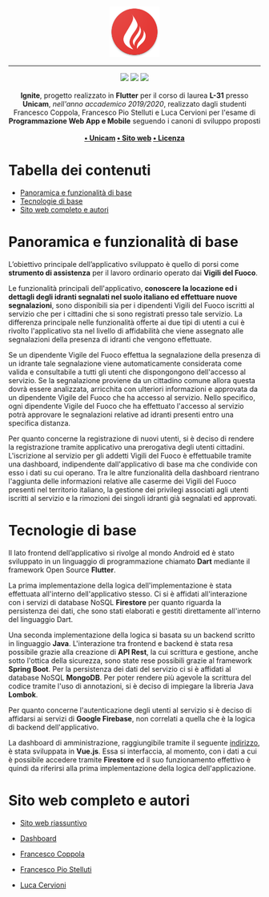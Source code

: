 <p align="center">
  <img src="Frontend/android/app/src/main/res/mipmap-xxxhdpi/ic_launcher.png" style="max-width: 20%">
</p>

---

<p align="center">
<img src="https://forthebadge.com/images/badges/built-with-love.svg"/>
<img src="https://forthebadge.com/images/badges/built-for-android.svg"/>
<img src="https://forthebadge.com/images/badges/cc-0.svg"/><br><br>
    <b>Ignite</b>, progetto realizzato in <b>Flutter</b> per il corso di laurea <b>L-31</b> presso <b>Unicam</b>, <i>nell'anno accademico 2019/2020</i>, realizzato dagli studenti Francesco Coppola, Francesco Pio Stelluti e Luca Cervioni per l'esame di <b>Programmazione Web App e Mobile</b> seguendo i canoni di sviluppo proposti
    <br><br><b>
<a href="https://www.unicam.it/">• Unicam</a>
<a href="http://francescocoppola.me/Ignite-Homepage/">• Sito web</a>
<a href="https://it.wikipedia.org/wiki/Licenza_MIT">• Licenza</a>
</b></p>

# Tabella dei contenuti

- [Panoramica e funzionalità di base](#panoramica)
- [Tecnologie di base](#tecno)
- [Sito web completo e autori](#autori)

# Panoramica e funzionalità di base <a name = "panoramica"></a>

L’obiettivo principale dell’applicativo sviluppato è quello di porsi come **strumento di assistenza** per il lavoro ordinario operato dai **Vigili del Fuoco**.

Le funzionalità principali dell'applicativo, **conoscere la locazione ed i dettagli degli idranti segnalati nel suolo italiano ed effettuare nuove segnalazioni**, sono disponibili sia per i dipendenti Vigili del Fuoco iscritti al servizio che per i cittadini che si sono registrati presso tale servizio. La differenza principale nelle funzionalità offerte ai due tipi di utenti a cui è rivolto l'applicativo sta nel livello di affidabilità che viene assegnato alle segnalazioni della presenza di idranti che vengono effettuate. 

Se un dipendente Vigile del Fuoco effettua la segnalazione della presenza di un idrante tale segnalazione viene automaticamente considerata come valida e consultabile a tutti gli utenti che dispongongono dell'accesso al servizio. Se la segnalazione proviene da un cittadino comune allora questa dovrà essere analizzata, arricchita con ulteriori informazioni e approvata da un dipendente Vigile del Fuoco che ha accesso al servizio. Nello specifico, ogni dipendente Vigile del Fuoco che ha effettuato l'accesso al servizio potrà approvare le segnalazioni relative ad idranti presenti entro una specifica distanza. 

Per quanto concerne la registrazione di nuovi utenti, si è deciso di rendere la registrazione tramite applicativo una prerogativa degli utenti cittadini. L'iscrizione al servizio per gli addetti Vigili del Fuoco è effettuabile tramite una dashboard, indipendente dall'applicativo di base ma che condivide con esso i dati su cui operano. Tra le altre funzionalità della dashboard rientrano l'aggiunta delle informazioni relative alle caserme dei Vigili del Fuoco presenti nel territorio italiano, la gestione dei privilegi associati agli utenti iscritti al servizio e la rimozioni dei singoli idranti già segnalati ed approvati.

# Tecnologie di base <a name = "tecno"></a>

Il lato frontend dell’applicativo si rivolge al mondo Android ed è stato sviluppato in un linguaggio di programmazione chiamato **Dart** mediante il framework Open Source **Flutter**. 

La prima implementazione della logica dell'implementazione è stata effettuata all'interno dell'applicativo stesso. Ci si è affidati all'interazione con i servizi di database NoSQL **Firestore** per quanto riguarda la persistenza dei dati, che sono stati elaborati e gestiti direttamente all'interno del linguaggio Dart.

Una seconda implementazione della logica si basata su un backend scritto in linguaggio **Java**. L'interazione tra frontend e backend è stata resa possibile grazie alla creazione di **API Rest**, la cui scrittura e gestione, anche sotto l'ottica della sicurezza, sono state rese possibili grazie al framework **Spring Boot**. Per la persistenza dei dati del servizio ci si è affidati al database NoSQL **MongoDB**. Per poter rendere più agevole la scrittura del codice tramite l'uso di annotazioni, si è deciso di impiegare la libreria Java **Lombok**.

Per quanto concerne l'autenticazione degli utenti al servizio si è deciso di affidarsi ai servizi di **Google Firebase**, non correlati a quella che è la logica di backend dell'applicativo.

La dashboard di amministrazione, raggiungibile tramite il seguente [indirizzo](https://ignitedashboard.netlify.com/), è stata sviluppata in **Vue.js**. Essa si interfaccia, al momento, con i dati a cui è possibile accedere tramite **Firestore** ed il suo funzionamento effettivo è quindi da riferirsi alla prima implementazione della logica dell'applicazione.

# Sito web completo e autori <a name = "autori"></a>

- [Sito web riassuntivo](http://francescocoppola.me/Ignite-Homepage/)
- [Dashboard](https://ignitedashboard.netlify.com/)

- [Francesco Coppola](https://github.com/azzeccagarbugli)
- [Francesco Pio Stelluti](https://github.com/FrancisFire)
- [Luca Cervioni](https://github.com/lucacervo98)
